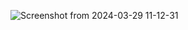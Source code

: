 ![Screenshot from 2024-03-29 11-12-31](https://github.com/svivek19/calculator-react/assets/129610457/0bbc211a-8a81-46a1-a12a-861f7192ad69)
